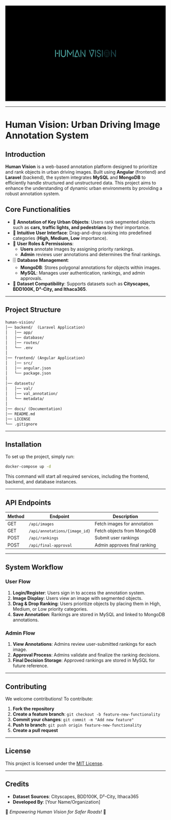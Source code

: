 <p align="center">
    <img src="https://raw.githubusercontent.com/ilyasmohetna/human-vision/main/docs/logo.png" height="300" alt="Human Vision Banner">
</p>

---

# **Human Vision: Urban Driving Image Annotation System**

## **Introduction**

**Human Vision** is a web-based annotation platform designed to prioritize and rank objects in urban driving images. Built using **Angular** (frontend) and **Laravel** (backend), the system integrates **MySQL** and **MongoDB** to efficiently handle structured and unstructured data. This project aims to enhance the understanding of dynamic urban environments by providing a robust annotation system.

## **Core Functionalities**

- 🚗 **Annotation of Key Urban Objects**: Users rank segmented objects such as **cars, traffic lights, and pedestrians** by their importance.
- 🎨 **Intuitive User Interface**: Drag-and-drop ranking into predefined categories (**High, Medium, Low** importance).
- 🔐 **User Roles & Permissions**:
  - **Users** annotate images by assigning priority rankings.
  - **Admin** reviews user annotations and determines the final rankings.
- 🗄️ **Database Management**:
  - **MongoDB**: Stores polygonal annotations for objects within images.
  - **MySQL**: Manages user authentication, rankings, and admin approvals.
- 📂 **Dataset Compatibility**: Supports datasets such as **Cityscapes, BDD100K, D²-City, and Ithaca365**.

---

## **Project Structure**

```
human-vision/
│── backend/  (Laravel Application)
│   │── app/
│   │── database/
│   │── routes/
│   └── .env
│
│── frontend/ (Angular Application)
│   │── src/
│   │── angular.json
│   └── package.json
│
│── datasets/
│   │── val/
│   │── val_annotation/
│   └── metadata/
│
│── docs/ (Documentation)
│── README.md
│── LICENSE
└── .gitignore
```

---

## **Installation**

To set up the project, simply run:

```bash
docker-compose up -d
```

This command will start all required services, including the frontend, backend, and database instances.

---

## **API Endpoints**

| Method | Endpoint                      | Description                  |
| ------ | ----------------------------- | ---------------------------- |
| GET    | `/api/images`                 | Fetch images for annotation  |
| GET    | `/api/annotations/{image_id}` | Fetch objects from MongoDB   |
| POST   | `/api/rankings`               | Submit user rankings         |
| POST   | `/api/final-approval`         | Admin approves final ranking |

---

## **System Workflow**

### **User Flow**

1. **Login/Register**: Users sign in to access the annotation system.
2. **Image Display**: Users view an image with segmented objects.
3. **Drag & Drop Ranking**: Users prioritize objects by placing them in High, Medium, or Low priority categories.
4. **Save Annotation**: Rankings are stored in MySQL and linked to MongoDB annotations.

### **Admin Flow**

1. **View Annotations**: Admins review user-submitted rankings for each image.
2. **Approval Process**: Admins validate and finalize the ranking decisions.
3. **Final Decision Storage**: Approved rankings are stored in MySQL for future reference.

---

## **Contributing**

We welcome contributions! To contribute:

1. **Fork the repository**
2. **Create a feature branch**: `git checkout -b feature-new-functionality`
3. **Commit your changes**: `git commit -m "Add new feature"`
4. **Push to branch**: `git push origin feature-new-functionality`
5. **Create a pull request**

---

## **License**

This project is licensed under the [MIT License](LICENSE).

---

## **Credits**

- **Dataset Sources**: Cityscapes, BDD100K, D²-City, Ithaca365
- **Developed By**: [Your Name/Organization]

🌟 _Empowering Human Vision for Safer Roads!_ 🚀
